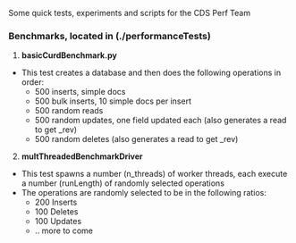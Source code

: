 Some quick tests, experiments and scripts for the CDS Perf Team

### Benchmarks, located in (./performanceTests)
1. **basicCurdBenchmark.py**
  * This test creates a database and then does the following operations in order:
    * 500 inserts, simple docs
    * 500 bulk inserts, 10 simple docs per insert
    * 500 random reads
    * 500 random updates, one field updated each (also generates a read to get _rev)
    * 500 random deletes (also generates a read to get _rev)
2. **multThreadedBenchmarkDriver**
  * This test spawns a number (n_threads) of worker threads, each execute a number (runLength) of randomly selected operations
  * The operations are randomly selected to be in the following ratios:
    * 200 Inserts
    * 100 Deletes
    * 100 Updates
    * .. more to come

